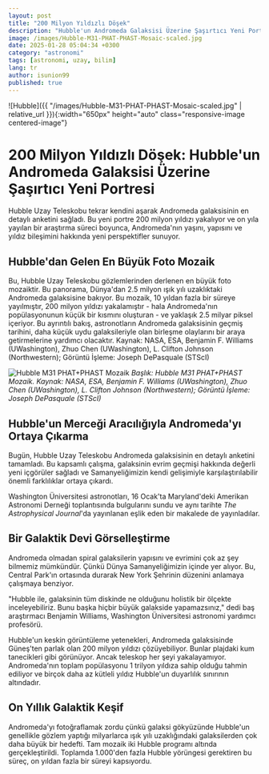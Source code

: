 ```yaml
---
layout: post
title: "200 Milyon Yıldızlı Döşek"
description: "Hubble'un Andromeda Galaksisi Üzerine Şaşırtıcı Yeni Portresi"
image: /images/Hubble-M31-PHAT-PHAST-Mosaic-scaled.jpg
date: 2025-01-28 05:04:34 +0300
category: "astronomi"
tags: [astronomi, uzay, bilim]
lang: tr
author: isunion99
published: true
---
```





![Hubble]({{ "/images/Hubble-M31-PHAT-PHAST-Mosaic-scaled.jpg" | relative_url }}){:width="650px" height="auto" class="responsive-image centered-image"}

# 200 Milyon Yıldızlı Döşek: Hubble'un Andromeda Galaksisi Üzerine Şaşırtıcı Yeni Portresi

Hubble Uzay Teleskobu tekrar kendini aşarak Andromeda galaksisinin en detaylı anketini sağladı. Bu yeni portre 200 milyon yıldızı yakalıyor ve on yıla yayılan bir araştırma süreci boyunca, Andromeda'nın yaşını, yapısını ve yıldız bileşimini hakkında yeni perspektifler sunuyor.

## Hubble'dan Gelen En Büyük Foto Mozaik

Bu, Hubble Uzay Teleskobu gözlemlerinden derlenen en büyük foto mozaiktir. Bu panorama, Dünya'dan 2.5 milyon ışık yılı uzaklıktaki Andromeda galaksisine bakıyor. Bu mozaik, 10 yıldan fazla bir süreye yayılmıştır, 200 milyon yıldızı yakalamıştır - hala Andromeda'nın popülasyonunun küçük bir kısmını oluşturan - ve yaklaşık 2.5 milyar piksel içeriyor. Bu ayrıntılı bakış, astronotların Andromeda galaksisinin geçmiş tarihini, daha küçük uydu galaksileriyle olan birleşme olaylarını bir araya getirmelerine yardımcı olacaktır. Kaynak: NASA, ESA, Benjamin F. Williams (UWashington), Zhuo Chen (UWashington), L. Clifton Johnson (Northwestern); Görüntü İşleme: Joseph DePasquale (STScI)

![Hubble M31 PHAT+PHAST Mozaik](https://example.com/hubble-andromeda-mosaic.jpg)
*Başlık: Hubble M31 PHAT+PHAST Mozaik. Kaynak: NASA, ESA, Benjamin F. Williams (UWashington), Zhuo Chen (UWashington), L. Clifton Johnson (Northwestern); Görüntü İşleme: Joseph DePasquale (STScI)*

## Hubble'un Merceği Aracılığıyla Andromeda'yı Ortaya Çıkarma

Bugün, Hubble Uzay Teleskobu Andromeda galaksisinin en detaylı anketini tamamladı. Bu kapsamlı çalışma, galaksinin evrim geçmişi hakkında değerli yeni içgörüler sağladı ve Samanyeliğimizin kendi gelişimiyle karşılaştırılabilir önemli farklılıklar ortaya çıkardı.

Washington Üniversitesi astronotları, 16 Ocak'ta Maryland'deki Amerikan Astronomi Derneği toplantısında bulgularını sundu ve aynı tarihte *The Astrophysical Journal*'da yayınlanan eşlik eden bir makalede de yayınladılar.

## Bir Galaktik Devi Görselleştirme

Andromeda olmadan spiral galaksilerin yapısını ve evrimini çok az şey bilmemiz mümkündür. Çünkü Dünya Samanyeliğimizin içinde yer alıyor. Bu, Central Park'ın ortasında durarak New York Şehrinin düzenini anlamaya çalışmaya benziyor.

"Hubble ile, galaksinin tüm diskinde ne olduğunu holistik bir ölçekte inceleyebiliriz. Bunu başka hiçbir büyük galakside yapamazsınız," dedi baş araştırmacı Benjamin Williams, Washington Üniversitesi astronomi yardımcı profesörü.

Hubble'un keskin görüntüleme yetenekleri, Andromeda galaksisinde Güneş'ten parlak olan 200 milyon yıldızı çözüyebiliyor. Bunlar plajdaki kum tanecikleri gibi görünüyor. Ancak teleskop her şeyi yakalayamıyor. Andromeda'nın toplam popülasyonu 1 trilyon yıldıza sahip olduğu tahmin ediliyor ve birçok daha az kütleli yıldız Hubble'un duyarlılık sınırının altındadır.

## On Yıllık Galaktik Keşif

Andromeda'yı fotoğraflamak zordu çünkü galaksi gökyüzünde Hubble'un genellikle gözlem yaptığı milyarlarca ışık yılı uzaklığındaki galaksilerden çok daha büyük bir hedefti. Tam mozaik iki Hubble programı altında gerçekleştirildi. Toplamda 1.000'den fazla Hubble yörüngesi gerektiren bu süreç, on yıldan fazla bir süreyi kapsıyordu.
